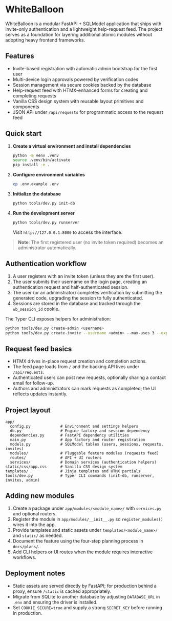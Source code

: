 # WhiteBalloon

WhiteBalloon is a modular FastAPI + SQLModel application that ships with invite-only authentication and a lightweight help-request feed. The project serves as a foundation for layering additional atomic modules without adopting heavy frontend frameworks.

## Features
- Invite-based registration with automatic admin bootstrap for the first user
- Multi-device login approvals powered by verification codes
- Session management via secure cookies backed by the database
- Help-request feed with HTMX-enhanced forms for creating and completing requests
- Vanilla CSS design system with reusable layout primitives and components
- JSON API under `/api/requests` for programmatic access to the request feed

## Quick start
1. **Create a virtual environment and install dependencies**
   ```bash
   python -m venv .venv
   source .venv/bin/activate
   pip install -e .
   ```
2. **Configure environment variables**
   ```bash
   cp .env.example .env
   ```
3. **Initialize the database**
   ```bash
   python tools/dev.py init-db
   ```
4. **Run the development server**
   ```bash
   python tools/dev.py runserver
   ```
   Visit `http://127.0.0.1:8000` to access the interface.

> **Note**: The first registered user (no invite token required) becomes an administrator automatically.

## Authentication workflow
1. A user registers with an invite token (unless they are the first user).
2. The user submits their username on the login page, creating an authentication request and half-authenticated session.
3. The user (or an administrator) completes verification by submitting the generated code, upgrading the session to fully authenticated.
4. Sessions are stored in the database and tracked through the `wb_session_id` cookie.

The Typer CLI exposes helpers for administration:
```bash
python tools/dev.py create-admin <username>
python tools/dev.py create-invite --username <admin> --max-uses 3 --expires-in-days 7
```

## Request feed basics
- HTMX drives in-place request creation and completion actions.
- The feed page loads from `/` and the backing API lives under `/api/requests`.
- Authenticated users can post new requests, optionally sharing a contact email for follow-up.
- Authors and administrators can mark requests as completed; the UI reflects updates instantly.

## Project layout
```
app/
  config.py             # Environment and settings helpers
  db.py                 # Engine factory and session dependency
  dependencies.py       # FastAPI dependency utilities
  main.py               # App factory and router registration
  models.py             # SQLModel tables (users, sessions, requests, invites)
  modules/              # Pluggable feature modules (requests feed)
  routes/               # API + UI routers
  services/             # Domain services (authentication helpers)
static/css/app.css      # Vanilla CSS design system
templates/              # Jinja templates and HTMX partials
tools/dev.py            # Typer CLI commands (init-db, runserver, invites, admin)
```

## Adding new modules
1. Create a package under `app/modules/<module_name>/` with `services.py` and optional routers.
2. Register the module in `app/modules/__init__.py` so `register_modules()` wires it into the app.
3. Provide templates and static assets under `templates/<module_name>/` and `static/` as needed.
4. Document the feature using the four-step planning process in `docs/plans/`.
5. Add CLI helpers or UI routes when the module requires interactive workflows.

## Deployment notes
- Static assets are served directly by FastAPI; for production behind a proxy, ensure `/static` is cached appropriately.
- Migrate from SQLite to another database by adjusting `DATABASE_URL` in `.env` and ensuring the driver is installed.
- Set `COOKIE_SECURE=true` and supply a strong `SECRET_KEY` before running in production.
